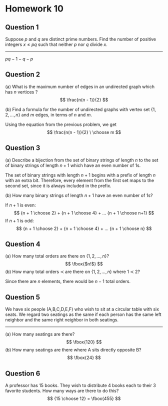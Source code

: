 # Homework 10

## Question 1

Suppose *p* and *q* are distinct prime numbers. Find the number of positive integers $x \leq pq$ such that neither $p$ nor $q$ divide $x$. 

---

$pq - 1 - q - p$ 

## Question 2

(a) What is the maximum number of edges in an undirected graph which has $n$ vertices ? 
$$
\frac{n(n - 1)}{2}
$$


(b) Find a formula for the number of undirected graphs with vertex set $\{1,2,...,n\}$ and $m$ edges, in terms of $n$ and $m$. 

Using the equation from the previous problem, we get 
$$
\frac{n(n - 1)}{2} \ \choose m
$$

 ## Question 3

(a) Describe a bijection from the set of binary strings of length $n$ to the set of binary strings of length $n + 1$ which have an even number of $1$s. 

The set of binary strings with length $n + 1$ begins with a prefix of length $n$ with an extra bit. Therefore, every element from the first set maps to the second set, since it is always included in the prefix. 

(b) How many binary strings of length $n + 1$ have an even number of 1s? 

If $n + 1$ is even: 
$$
{n + 1 \choose 2} + {n + 1 \choose 4} + ... {n + 1 \choose n+1}
$$
If $n + 1$ is odd: 
$$
{n + 1 \choose 2} + {n + 1 \choose 4} + ... {n + 1 \choose n}
$$

## Question 4

(a) How many total orders are there on $\{1,2,...,n\}$? 
$$
\fbox{$n!$}
$$
(b) How many total orders ≺ are there on $\{1,2,...,n\}$ where 1 ≺ 2? 

Since there are $n$ elements, there would be $n - 1$ total orders. 

## Question 5

We have six people (A,B,C,D,E,F) who wish to sit at a circular table with six seats. We regard two seatings as the same if each person has the same left neighbor and the same right neighbor in both seatings. 

---

(a) How many seatings are there? 
$$
\fbox{120}
$$
(b) How many seatings are there where A sits directly opposite B? 
$$
\fbox{24}
$$

## Question 6

A professor has 15 books. They wish to distribute 4 books each to their 3 favorite students. How many ways are there to do this? 
$$
{15 \choose 12} = \fbox{455}
$$
